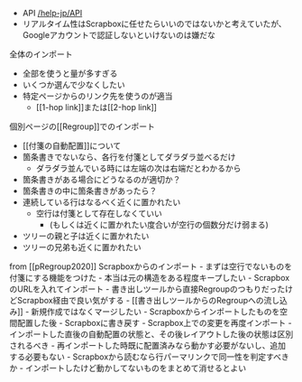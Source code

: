 
- API [/help-jp/API](https://scrapbox.io/help-jp/API)
- リアルタイム性はScrapboxに任せたらいいのではないかと考えていたが、Googleアカウントで認証しないといけないのは嫌だな

全体のインポート
- 全部を使うと量が多すぎる
- いくつか選んで少なくしたい
- 特定ページからのリンク先を使うのが適当
    - [[1-hop link]]または[[2-hop link]]

個別ページの[[Regroup]]でのインポート
- [[付箋の自動配置]]について
- 箇条書きでないなら、各行を付箋としてダラダラ並べるだけ
    - ダラダラ並んでいる時には左端の次は右端だとわかるから
- 箇条書きがある場合にどうなるのが適切か？
- 箇条書きの中に箇条書きがあったら？
- 連続している行はなるべく近くに置かれたい
    - 空行は付箋として存在しなくていい
        - (もしくは近くに置かれたい度合いが空行の個数分だけ弱まる)
- ツリーの親と子は近くに置かれたい
- ツリーの兄弟も近くに置かれたい

from [[pRegroup2020]]
Scrapboxからのインポート
    - まずは空行でないものを付箋にする機能をつけた
    - 本当は元の構造をある程度キープしたい
        - ScrapboxのURLを入れてインポート
    - 書き出しツールから直接RegroupのつもりだったけどScrapbox経由で良い気がする
        - [[書き出しツールからのRegroupへの流し込み]]
    - 新規作成ではなくマージしたい
        - Scrapboxからインポートしたものを空間配置した後
            - Scrapboxに書き戻す
            - Scrapbox上での変更を再度インポート
    - インポートした直後の自動配置の状態と、その後レイアウトした後の状態は区別されるべき
        - 再インポートした時既に配置済みなら動かす必要がないし、追加する必要もない
        - Scrapboxから読むなら行パーマリンクで同一性を判定すべきか
        - インポートしたけど動かしてないものをまとめて消せるとよい
